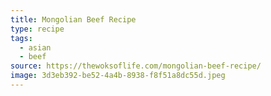```yaml
---
title: Mongolian Beef Recipe
type: recipe
tags:
  - asian
  - beef
source: https://thewoksoflife.com/mongolian-beef-recipe/
image: 3d3eb392-be52-4a4b-8938-f8f51a8dc55d.jpeg
---
```

